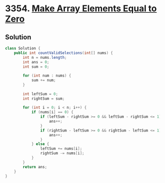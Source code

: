 # 3354. [Make Array Elements Equal to Zero](https://leetcode.com/problems/make-array-elements-equal-to-zero/description/?envType=daily-question&envId=2025-10-28)

## Solution

```java
class Solution {
    public int countValidSelections(int[] nums) {
        int n = nums.length;
        int ans = 0;
        int sum = 0;
        
        for (int num : nums) {
            sum += num;
        }
        
        int leftSum = 0;
        int rightSum = sum;
        
        for (int i = 0; i < n; i++) {
            if (nums[i] == 0) {
                if (leftSum - rightSum >= 0 && leftSum - rightSum <= 1) {
                    ans++;
                }
                if (rightSum - leftSum >= 0 && rightSum - leftSum <= 1) {
                    ans++;
                }
            } else {
                leftSum += nums[i];
                rightSum -= nums[i];
            }
        }
        return ans;
    }
}
```
